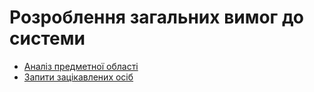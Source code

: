 # Розроблення загальних вимог до системи

- [Аналіз предметної області](./state-of-the-art.md)
- [Запити зацікавлених осіб](./stakeholders-needs.md) 